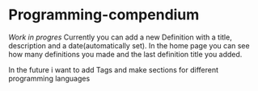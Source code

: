 # Programming-compendium
*Work in progres* 
Currently you can add a new Definition with a title, description and a date(automatically set).
In the home page you can see how many definitions you made and the last definition title you added.

In the future i want to add Tags and make sections for different programming languages

